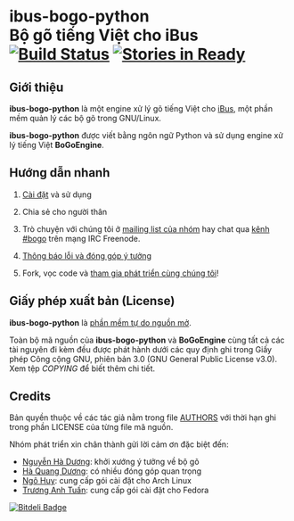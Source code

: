 # ibus-bogo-python <br/> Bộ gõ tiếng Việt cho iBus [![Build Status](https://travis-ci.org/BoGoEngine/ibus-bogo-python.png)](https://travis-ci.org/BoGoEngine/ibus-bogo-python) [![Stories in Ready](https://badge.waffle.io/bogoengine/ibus-bogo-python.png?label=ready)](http://waffle.io/bogoengine/ibus-bogo-python)

## Giới thiệu

**ibus-bogo-python** là một engine xử lý gõ tiếng Việt cho
[iBus](http://code.google.com/p/ibus/), một phần mềm quản lý các bộ gõ
trong GNU/Linux.

**ibus-bogo-python** được viết bằng ngôn ngữ Python và sử dụng engine
xử lý tiếng Việt **BoGoEngine**.

## Hướng dẫn nhanh

1. [Cài đặt](doc/sphinx/install.rst) và sử dụng

2. Chia sẻ cho người thân

3. Trò chuyện với chúng tôi ở [mailing list của nhóm][1] hay chat qua [kênh #bogo][2] trên mạng IRC Freenode.

4. [Thông báo lỗi và đóng góp ý tưởng](https://github.com/BoGoEngine/ibus-bogo-python/issues?state=open)

5. Fork, vọc code và [tham gia phát triển cùng chúng tôi][3]!

[1]: https://groups.google.com/forum/?fromgroups#!forum/bogoengine-dev
[2]: https://kiwiirc.com/client/chat.freenode.net/?nick=bogo-user|?&theme=basic#bogo
[3]: doc/sphinx/contributing.rst

## Giấy phép xuất bản (License)

**ibus-bogo-python** là
[phần mềm tự do nguồn mở](http://en.wikipedia.org/wiki/Free_and_open_source_software).

Toàn bộ mã nguồn của **ibus-bogo-python** và **BoGoEngine** cùng tất
cả các tài nguyên đi kèm đều được phát hành dưới các quy định ghi
trong Giấy phép Công cộng GNU, phiên bản 3.0 (GNU General Public
License v3.0).  Xem tệp *COPYING* để biết thêm chi tiết.

## Credits

Bản quyền thuộc về các tác giả nằm trong file [AUTHORS](AUTHORS) với thời hạn
ghi trong phần LICENSE của từng file mã nguồn.

Nhóm phát triển xin chân thành gửi lời cảm ơn đặc biệt đến:

* [Nguyễn Hà Dương](https://github.com/CMPITG): khởi xướng ý tưởng về bộ gõ
* [Hà Quang Dương](https://github.com/haqduong): có nhiều đóng góp quan trọng
* [Ngô Huy](https://github.com/NgoHuy): cung cấp gói cài đặt cho Arch Linux
* [Trương Anh Tuấn](https://github.com/tuanta): cung cấp gói cài đặt cho Fedora


[![Bitdeli Badge](https://d2weczhvl823v0.cloudfront.net/BoGoEngine/ibus-bogo-python/trend.png)](https://bitdeli.com/free "Bitdeli Badge")


